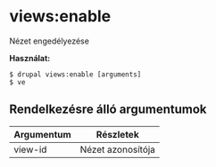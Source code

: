 # views:enable
Nézet engedélyezése

**Használat:**
```
$ drupal views:enable [arguments]
$ ve  
```

## Rendelkezésre álló argumentumok
Argumentum | Részletek
---------|-------------
view-id | Nézet azonosítója
